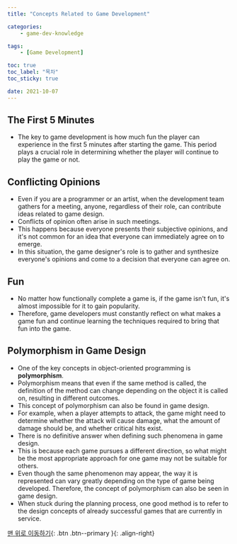```yaml
---
title: "Concepts Related to Game Development"

categories:
    - game-dev-knowledge

tags:
    - [Game Development]

toc: true
toc_label: "목차"
toc_sticky: true

date: 2021-10-07
---
```


## The First 5 Minutes
- The key to game development is how much fun the player can experience in the first 5 minutes after starting the game. This period plays a crucial role in determining whether the player will continue to play the game or not.

## Conflicting Opinions
- Even if you are a programmer or an artist, when the development team gathers for a meeting, anyone, regardless of their role, can contribute ideas related to game design.
- Conflicts of opinion often arise in such meetings.
- This happens because everyone presents their subjective opinions, and it's not common for an idea that everyone can immediately agree on to emerge.
- In this situation, the game designer's role is to gather and synthesize everyone's opinions and come to a decision that everyone can agree on.

## Fun
- No matter how functionally complete a game is, if the game isn't fun, it's almost impossible for it to gain popularity.
- Therefore, game developers must constantly reflect on what makes a game fun and continue learning the techniques required to bring that fun into the game.

## Polymorphism in Game Design
- One of the key concepts in object-oriented programming is **polymorphism**.
- Polymorphism means that even if the same method is called, the definition of the method can change depending on the object it is called on, resulting in different outcomes.
- This concept of polymorphism can also be found in game design.
- For example, when a player attempts to attack, the game might need to determine whether the attack will cause damage, what the amount of damage should be, and whether critical hits exist.
- There is no definitive answer when defining such phenomena in game design.
- This is because each game pursues a different direction, so what might be the most appropriate approach for one game may not be suitable for others.
- Even though the same phenomenon may appear, the way it is represented can vary greatly depending on the type of game being developed. Therefore, the concept of polymorphism can also be seen in game design.
- When stuck during the planning process, one good method is to refer to the design concepts of already successful games that are currently in service.

[맨 위로 이동하기](#){: .btn .btn--primary }{: .align-right}